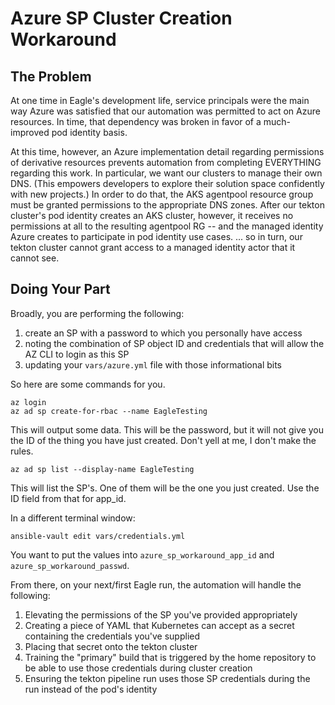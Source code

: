# Azure SP Cluster Creation Workaround

## The Problem

At one time in Eagle's development life, service principals were the main way Azure was satisfied that our
automation was permitted to act on Azure resources.  In time, that dependency was broken in favor of
a much-improved pod identity basis.

At this time, however, an Azure implementation detail regarding permissions of derivative resources
prevents automation from completing EVERYTHING regarding this work.  In particular, we want our clusters
to manage their own DNS.  (This empowers developers to explore their solution space confidently with new projects.)
In order to do that, the AKS agentpool resource group must be granted permissions to the appropriate DNS zones.
After our tekton cluster's pod identity creates an AKS cluster, however, it receives no permissions at all to the resulting agentpool RG
-- and the managed identity Azure creates to participate in pod identity use cases.
... so in turn, our tekton cluster cannot grant access to a managed identity actor that it cannot see.

## Doing Your Part

Broadly, you are performing the following:

1. create an SP with a password to which you personally have access
1. noting the combination of SP object ID and credentials that will allow the AZ CLI to login as this SP
1. updating your `vars/azure.yml` file with those informational bits

So here are some commands for you.

```
az login
az ad sp create-for-rbac --name EagleTesting
```

This will output some data.  This will be the password, but it will not give you the ID of the thing you have just created.
Don't yell at me, I don't make the rules.

```
az ad sp list --display-name EagleTesting
```

This will list the SP's.  One of them will be the one you just created.  Use the ID field from that for app_id.

In a different terminal window:

```
ansible-vault edit vars/credentials.yml
```

You want to put the values into `azure_sp_workaround_app_id` and `azure_sp_workaround_passwd`.

From there, on your next/first Eagle run, the automation will handle the following:

1. Elevating the permissions of the SP you've provided appropriately
1. Creating a piece of YAML that Kubernetes can accept as a secret containing the credentials you've supplied
1. Placing that secret onto the tekton cluster
1. Training the "primary" build that is triggered by the home repository to be able to use those credentials during cluster creation
1. Ensuring the tekton pipeline run uses those SP credentials during the run instead of the pod's identity

